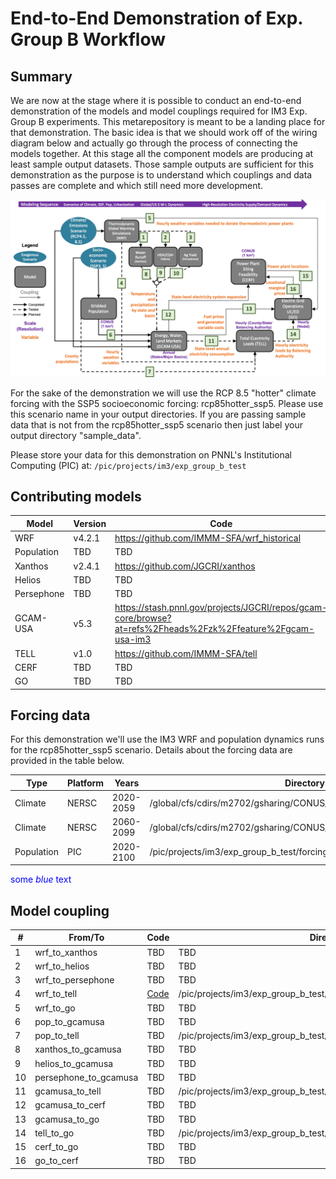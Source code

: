 # End-to-End Demonstration of Exp. Group B Workflow

## Summary
We are now at the stage where it is possible to conduct an end-to-end demonstration of the models and model couplings 
required for IM3 Exp. Group B experiments. This metarepository is meant to be a landing place for that
demonstration. The basic idea is that we should work off of the wiring diagram below and actually go through
the process of connecting the models together. At this stage all the component models are producing at least sample 
output datasets. Those sample outputs are sufficient for this demonstration as the purpose is to understand which 
couplings and data passes are complete and which still need more development.

<p align="center">
  <img src="experiment_diagram/experiment-B-N6_interconnect.png" />
</p>

For the sake of the demonstration we will use the RCP 8.5 "hotter" climate forcing with the SSP5 socioeconomic
forcing: rcp85hotter_ssp5. Please use this scenario name in your output directories. If you are passing sample data 
that is not from the rcp85hotter_ssp5 scenario then just label your output directory "sample_data".

Please store your data for this demonstration on PNNL's Institutional Computing (PIC) at: `/pic/projects/im3/exp_group_b_test`

## Contributing models
| Model | Version | Code |
|-------|---------|------|
| WRF | v4.2.1 | https://github.com/IMMM-SFA/wrf_historical |
| Population | TBD | TBD |
| Xanthos | v2.4.1 | https://github.com/JGCRI/xanthos |
| Helios | TBD | TBD |
| Persephone | TBD | TBD |
| GCAM-USA | v5.3 | https://stash.pnnl.gov/projects/JGCRI/repos/gcam-core/browse?at=refs%2Fheads%2Fzk%2Ffeature%2Fgcam-usa-im3 |
| TELL | v1.0 | https://github.com/IMMM-SFA/tell |
| CERF | TBD | TBD |
| GO | TBD | TBD |

## Forcing data
For this demonstration we'll use the IM3 WRF and population dynamics runs for the rcp85hotter_ssp5 scenario. Details 
about the forcing data are provided in the table below.

| Type | Platform | Years | Directory | Documentation |
|------|----------| ------| ----------| --------------|
| Climate | NERSC | 2020-2059 | /global/cfs/cdirs/m2702/gsharing/CONUS_TGW_WRF_SSP585_HOT_NEAR | [Documentation](https://immm-sfa.atlassian.net/wiki/spaces/IP/pages/1979809807/Accessing+Historical+and+Future+IM3+Climate+Forcing) |
| Climate | NERSC | 2060-2099 | /global/cfs/cdirs/m2702/gsharing/CONUS_TGW_WRF_SSP585_HOT_FAR | [Documentation](https://immm-sfa.atlassian.net/wiki/spaces/IP/pages/1979809807/Accessing+Historical+and+Future+IM3+Climate+Forcing) |
| Population | PIC | 2020-2100 | /pic/projects/im3/exp_group_b_test/forcing_data/population | TBD |

<span style="color:blue">some *blue* text</span>

## Model coupling
| # | From/To | Code | Directory | Documentation |
|---|---------|------|-----------| --------------|
| 1  | wrf_to_xanthos | TBD | TBD | [Documentation](https://immm-sfa.github.io/khan-etal_2022_im3gcamusa/) |
| 2  | wrf_to_helios | TBD | TBD | [Documentation](https://immm-sfa.github.io/khan-etal_2022_im3gcamusa/) |
| 3  | wrf_to_persephone | TBD | TBD | [Documentation](https://immm-sfa.github.io/khan-etal_2022_im3gcamusa/) |
| 4  | wrf_to_tell | [Code](https://github.com/IMMM-SFA/im3components/tree/main/im3components/wrf_to_tell) | /pic/projects/im3/exp_group_b_test/output_data/wrf_to_tell | TBD |
| 5  | wrf_to_go | TBD | TBD | TBD |
| 6  | pop_to_gcamusa | TBD | TBD | TBD |
| 7  | pop_to_tell | TBD | /pic/projects/im3/exp_group_b_test/forcing_data/population | TBD |
| 8  | xanthos_to_gcamusa | TBD | TBD | TBD |
| 9  | helios_to_gcamusa | TBD | TBD | TBD |
| 10 | persephone_to_gcamusa | TBD | TBD | TBD |
| 11 | gcamusa_to_tell | TBD | /pic/projects/im3/exp_group_b_test/output_data/gcamusa/sample_output | TBD |
| 12 | gcamusa_to_cerf | TBD | TBD | TBD |
| 13 | gcamusa_to_go | TBD | TBD | TBD |
| 14 | tell_to_go | TBD | /pic/projects/im3/exp_group_b_test/output_data/tell/sample_output | TBD |
| 15 | cerf_to_go | TBD | TBD | TBD |
| 16 | go_to_cerf | TBD | TBD | TBD |
